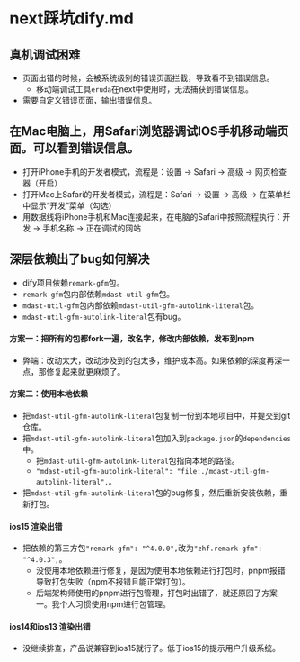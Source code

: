 # next踩坑dify.md

## 真机调试困难
* 页面出错的时候，会被系统级别的错误页面拦截，导致看不到错误信息。
  - 移动端调试工具`eruda`在next中使用时，无法捕获到错误信息。
* 需要自定义错误页面，输出错误信息。

## 在Mac电脑上，用Safari浏览器调试IOS手机移动端页面。可以看到错误信息。
* 打开iPhone手机的开发者模式，流程是：设置 -> Safari -> 高级 -> 网页检查器（开启）
* 打开Mac上Safari的开发者模式，流程是：Safari -> 设置 -> 高级 -> 在菜单栏中显示“开发”菜单（勾选）
* 用数据线将iPhone手机和Mac连接起来，在电脑的Safari中按照流程执行：开发 -> 手机名称 -> 正在调试的网站

## 深层依赖出了bug如何解决
* dify项目依赖`remark-gfm`包。
* `remark-gfm`包内部依赖`mdast-util-gfm`包。
* `mdast-util-gfm`包内部依赖`mdast-util-gfm-autolink-literal`包。
* `mdast-util-gfm-autolink-literal`包有bug。
#### 方案一：把所有的包都fork一遍，改名字，修改内部依赖，发布到npm
* 弊端：改动太大，改动涉及到的包太多，维护成本高。如果依赖的深度再深一点，那修复起来就更麻烦了。
#### 方案二：使用本地依赖
* 把`mdast-util-gfm-autolink-literal`包复制一份到本地项目中，并提交到git仓库。
* 把`mdast-util-gfm-autolink-literal`包加入到`package.json`的`dependencies`中。
  - 把`mdast-util-gfm-autolink-literal`包指向本地的路径。
  - `"mdast-util-gfm-autolink-literal": "file:./mdast-util-gfm-autolink-literal",`。
* 把`mdast-util-gfm-autolink-literal`包的bug修复，然后重新安装依赖，重新打包。
#### ios15 渲染出错
* 把依赖的第三方包`"remark-gfm": "^4.0.0",`改为`"zhf.remark-gfm": "^4.0.3",`。
  - 没使用本地依赖进行修复，是因为使用本地依赖进行打包时，pnpm报错导致打包失败（npm不报错且能正常打包）。
  - 后端架构师使用的pnpm进行包管理，打包时出错了，就还原回了方案一。我个人习惯使用npm进行包管理。
#### ios14和ios13 渲染出错
* 没继续排查，产品说兼容到ios15就行了。低于ios15的提示用户升级系统。
